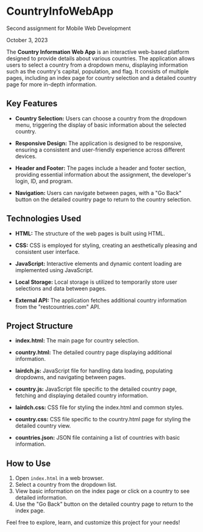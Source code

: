 # CountryInfoWebApp

Second assignment for Mobile Web Development

October 3, 2023

The **Country Information Web App** is an interactive web-based platform designed to provide details about various countries. The application allows users to select a country from a dropdown menu, displaying information such as the country's capital, population, and flag. It consists of multiple pages, including an index page for country selection and a detailed country page for more in-depth information.

## Key Features

- **Country Selection:** Users can choose a country from the dropdown menu, triggering the display of basic information about the selected country.

- **Responsive Design:** The application is designed to be responsive, ensuring a consistent and user-friendly experience across different devices.

- **Header and Footer:** The pages include a header and footer section, providing essential information about the assignment, the developer's login, ID, and program.

- **Navigation:** Users can navigate between pages, with a "Go Back" button on the detailed country page to return to the country selection.

## Technologies Used

- **HTML:** The structure of the web pages is built using HTML.

- **CSS:** CSS is employed for styling, creating an aesthetically pleasing and consistent user interface.

- **JavaScript:** Interactive elements and dynamic content loading are implemented using JavaScript.

- **Local Storage:** Local storage is utilized to temporarily store user selections and data between pages.

- **External API:** The application fetches additional country information from the "restcountries.com" API.

## Project Structure

- **index.html:** The main page for country selection.
  
- **country.html:** The detailed country page displaying additional information.
  
- **lairdch.js:** JavaScript file for handling data loading, populating dropdowns, and navigating between pages.
  
- **country.js:** JavaScript file specific to the detailed country page, fetching and displaying detailed country information.
  
- **lairdch.css:** CSS file for styling the index.html and common styles.
  
- **country.css:** CSS file specific to the country.html page for styling the detailed country view.

- **countries.json:** JSON file containing a list of countries with basic information.

## How to Use

1. Open `index.html` in a web browser.
2. Select a country from the dropdown list.
3. View basic information on the index page or click on a country to see detailed information.
4. Use the "Go Back" button on the detailed country page to return to the index page.

Feel free to explore, learn, and customize this project for your needs!

